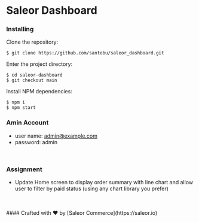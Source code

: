 # Saleor Dashboard

### Installing

Clone the repository:

```
$ git clone https://github.com/santobu/saleor_dashboard.git
```

Enter the project directory:

```
$ cd saleor-dashboard
$ git checkout main
```

Install NPM dependencies:

```
$ npm i
$ npm start
```

### Amin Account

- user name: admin@example.com
- password: admin

<br />

### Assignment

- Update Home screen to display order summary with line chart and allow user to filter by paid status (using any chart library you prefer)

<br />
<br />
#### Crafted with ❤️ by [Saleor Commerce](https://saleor.io)
